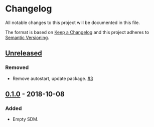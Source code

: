 # Changelog

All notable changes to this project will be documented in this file.

The format is based on [Keep a Changelog](http://keepachangelog.com/)
and this project adheres to [Semantic Versioning](http://semver.org/).

## [Unreleased](https://github.com/atomist/blank-sdm/compare/0.1.0...HEAD)

### Removed

-   Remove autostart, update package. [#3](https://github.com/atomist/docs-sdm/issues/3)

## [0.1.0](https://github.com/atomist/blank-sdm/tree/0.1.0) - 2018-10-08

### Added

-   Empty SDM.
